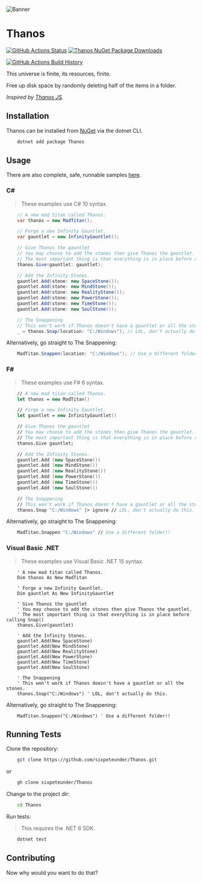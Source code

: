![Banner](https://media.githubusercontent.com/media/sixpeteunder/Thanos/main/Images/Banner.png)

# Thanos

[![GitHub Actions Status](https://github.com/sixpeteunder/Thanos/workflows/Build/badge.svg?branch=main)](https://github.com/sixpeteunder/Thanos/actions) [![Thanos NuGet Package Downloads](https://img.shields.io/nuget/dt/Thanos)](https://www.nuget.org/packages/Thanos)

[![GitHub Actions Build History](https://buildstats.info/github/chart/sixpeteunder/Thanos?branch=main&includeBuildsFromPullRequest=false)](https://github.com/sixpeteunder/Thanos/actions)


This universe is finite, its resources, finite.

Free up disk space by randomly deleting half of the items in a folder.

*Inspired by [Thanos JS](https://thanosjs.org/).*

## Installation

Thanos can be installed from [NuGet](#) via the dotnet CLI.

```bash
    dotnet add package Thanos
```

## Usage

There are also complete, safe, runnable samples [here](https://github.com/sixpeteunder/Thanos.samples).

### C#

> These examples use C# 10 syntax.

```csharp
    // A new mad titan called Thanos.
    var thanos = new MadTitan();

    // Forge a new Infinity Gauntlet.
    var gauntlet = new InfinityGauntlet();

    // Give Thanos the gauntlet
    // You may choose to add the stones then give Thanos the gauntlet.
    // The most important thing is that everything is in place before calling Snap() 
    thanos.Give(gauntlet: gauntlet);

    // Add the Infinity Stones.
    gauntlet.Add(stone: new SpaceStone());
    gauntlet.Add(stone: new MindStone());
    gauntlet.Add(stone: new RealityStone());
    gauntlet.Add(stone: new PowerStone());
    gauntlet.Add(stone: new TimeStone());
    gauntlet.Add(stone: new SoulStone());

    // The Snappening
    // This won't work if Thanos doesn't have a gauntlet or all the stones.
    _ = thanos.Snap(location: "C:/Windows"); // LOL, don't actually do this.
```

Alternatively, go straight to The Snappening:

```csharp
    MadTitan.Snappen(location: "C:/Windows"); // Use a different folder!!
```


### F#

> These examples use F# 6 syntax.

```fsharp
    // A new mad titan called Thanos.
    let thanos = new MadTitan()

    // Forge a new Infinity Gauntlet.
    let gauntlet = new InfinityGauntlet()

    // Give Thanos the gauntlet
    // You may choose to add the stones then give Thanos the gauntlet.
    // The most important thing is that everything is in place before calling Snap() 
    thanos.Give gauntlet;

    // Add the Infinity Stones.
    gauntlet.Add (new SpaceStone())
    gauntlet.Add (new MindStone())
    gauntlet.Add (new RealityStone())
    gauntlet.Add (new PowerStone())
    gauntlet.Add (new TimeStone())
    gauntlet.Add (new SoulStone())

    // The Snappening
    // This won't work if Thanos doesn't have a gauntlet or all the stones.
    thanos.Snap "C:/Windows" |> ignore // LOL, don't actually do this.
```

Alternatively, go straight to The Snappening:

```fsharp
    MadTitan.Snappen "C:/Windows" // Use a different folder!!
```

### Visual Basic .NET

> These examples use Visual Basic .NET 15 syntax.

```vbnet
    ' A new mad titan called Thanos.
    Dim thanos As New MadTitan

    ' Forge a new Infinity Gauntlet.
    Dim gauntlet As New InfinityGauntlet

    ' Give Thanos the gauntlet
    ' You may choose to add the stones then give Thanos the gauntlet.
    ' The most important thing is that everything is in place before calling Snap() 
    thanos.Give(gauntlet)

    ' Add the Infinity Stones.
    gauntlet.Add(New SpaceStone)
    gauntlet.Add(New MindStone)
    gauntlet.Add(New RealityStone)
    gauntlet.Add(New PowerStone)
    gauntlet.Add(New TimeStone)
    gauntlet.Add(New SoulStone)

    ' The Snappening
    ' This won't work if Thanos doesn't have a gauntlet or all the stones.
    thanos.Snap("C:/Windows") ' LOL, don't actually do this.
```

Alternatively, go straight to The Snappening:

```vbnet
    MadTitan.Snappen("C:/Windows") ' Use a different folder!!
```

## Running Tests

Clone the repository:

```bash
    git clone https://github.com/sixpeteunder/Thanos.git
```

or

```bash
    gh clone sixpeteunder/Thanos
```

Change to the project dir:

```bash
    cd Thanos
```

Run tests:

> This requires the .NET 6 SDK.

```bash
    dotnet test
```

## Contributing

Now why would you want to do that?
